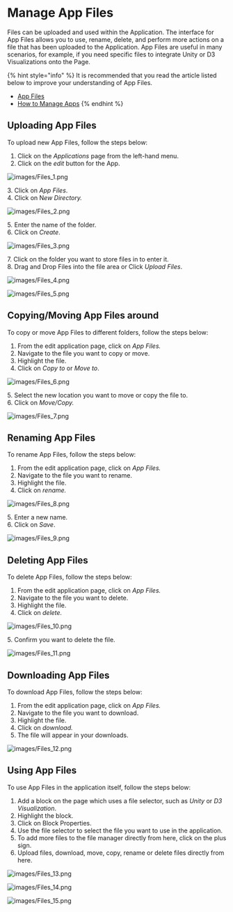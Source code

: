 # Manage App Files

Files can be uploaded and used within the Application. The interface for App Files allows you to use, rename, delete, and perform more actions on a file that has been uploaded to the Application. App Files are useful in many scenarios, for example, if you need specific files to integrate Unity or D3 Visualizations onto the Page.

{% hint style="info" %}
It is recommended that you read the article listed below to improve your understanding of App Files.

* [App Files](../../concepts/application/app-files.md)
* [How to Manage Apps](manage-apps.md)
{% endhint %}

## Uploading App Files

To upload new App Files, follow the steps below:

1. Click on the _Applications_ page from the left-hand menu.
2. Click on the _edit_ button for the App.

![images/Files_1.png](../images/Files_1.png)

&#x20;   3\. Click on _App Files_.\
&#x20;   4\. Click on &#x4E;_&#x65;w Directory._

![images/Files_2.png](../images/Files_2.png)

&#x20;   &#x35;_._ Enter the name of the folder.\
&#x20;   6\. Click on _Create_.

![images/Files_3.png](../images/Files_3.png)

&#x20;   7\. Click on the folder you want to store files in to enter it.\
&#x20;   8\. Drag and Drop Files into the file area or Click _Upload Files_.

![images/Files_4.png](../images/Files_4.png)

![images/Files_5.png](../images/Files_5.png)

## Copying/Moving App Files around

To copy or move App Files to different folders, follow the steps below:

1. From the edit application page, click on _App Files._
2. Navigate to the file you want to copy or move.
3. Highlight the file.
4. Click on _Copy to_ or _Move to_.

![images/Files_6.png](../images/Files_6.png)

&#x20;   5\. Select the new location you want to move or copy the file to.\
&#x20;   6\. Click on _Move/Copy._

![images/Files_7.png](../images/Files_7.png)

## Renaming App Files

To rename App Files, follow the steps below:

1. From the edit application page, click on _App Files._
2. Navigate to the file you want to rename.
3. Highlight the file.
4. Click on _rename._

![images/Files_8.png](../images/Files_8.png)

&#x20;   5\. Enter a new name.\
&#x20;   6\. Click on _Save_.

![images/Files_9.png](../images/Files_9.png)

## Deleting App Files

To delete App Files, follow the steps below:

1. From the edit application page, click on _App Files._
2. Navigate to the file you want to delete.
3. Highlight the file.
4. Click on _delete._

![images/Files_10.png](../images/Files_10.png)

&#x20;   5\. Confirm you want to delete the file.

![images/Files_11.png](../images/Files_11.png)

## Downloading App Files

To download App Files, follow the steps below:

1. From the edit application page, click on _App Files._
2. Navigate to the file you want to download.
3. Highlight the file.
4. Click on _download._
5. The file will appear in your downloads.

![images/Files_12.png](../images/Files_12.png)

## Using App Files

To use App Files in the application itself, follow the steps below:

1. Add a block on the page which uses a file selector, such as _Unity_ or _D3 Visualization_.
2. Highlight the block.
3. Click on Block Properties.
4. Use the file selector to select the file you want to use in the application.
5. To add more files to the file manager directly from here, click on the plus sign.
6. Upload files, download, move, copy, rename or delete files directly from here.

![images/Files_13.png](../images/Files_13.png)

![images/Files_14.png](../images/Files_14.png)

![images/Files_15.png](../images/Files_15.png)

































